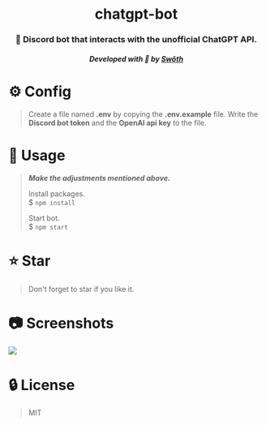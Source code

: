 <div align="center">
    <h1>chatgpt-bot</h1>
    <h3>💬 Discord bot that interacts with the unofficial ChatGPT API.</h3>
    <h5>Developed with 💙 by <a href="https://swoth.me">Swôth</a></h5>
</div>

# ⚙️ Config
> Create a file named **.env** by copying the **.env.example** file. Write the **Discord bot token** and the **OpenAI api key** to the file.

# 📜 Usage
> ***Make the adjustments mentioned above.***
>
> Install packages. \
> $ `npm install`
>
> Start bot. \
> $ `npm start`

# ⭐ Star
> Don't forget to star if you like it.

# 📷 Screenshots
<div>
    <img src="https://cdn.discordapp.com/attachments/1044244137433649212/1071409427212669039/image.png" />
</div>

# 🔒 License
> MIT